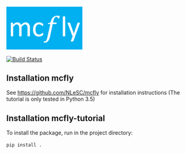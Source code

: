 <p align="left">
  <img src="mcflylogo.png" width="200"/>
</p>

[![Build Status](https://travis-ci.org/NLeSC/mcfly-tutorial.svg?branch=master)](https://travis-ci.org/NLeSC/mcfly-tutorial)

## Installation mcfly
See https://github.com/NLeSC/mcfly for installation instructions
(The tutorial is only tested in Python 3.5)

## Installation mcfly-tutorial
To install the package, run in the project directory:

`pip install .`
